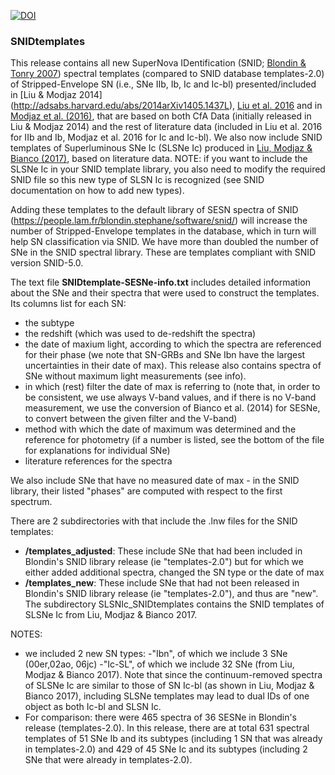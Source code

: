 [![DOI](https://zenodo.org/badge/22593/nyusngroup/SESNtemple.svg)](https://zenodo.org/badge/latestdoi/22593/nyusngroup/SESNtemple)

### SNIDtemplates 
This release contains all new SuperNova IDentification (SNID; [Blondin & Tonry 2007](http://arxiv.org/abs/0709.4488)) spectral templates (compared to SNID database templates-2.0) of Stripped-Envelope SN (i.e., SNe IIb, Ib, Ic and Ic-bl) presented/included in [Liu & Modjaz 2014] (http://adsabs.harvard.edu/abs/2014arXiv1405.1437L), [Liu et al. 2016](http://adsabs.harvard.edu/abs/2016ApJ...827...90L) and in [Modjaz et al. (2016)](http://adsabs.harvard.edu/abs/2016ApJ...832..108M), that are based on both CfA Data (initially released in Liu & Modjaz 2014) and the rest of literature data (included in Liu et al. 2016 for IIb and Ib, Modjaz et al. 2016 for Ic and Ic-bl). We also now include SNID templates of Superluminous SNe Ic (SLSNe Ic) produced in [Liu, Modjaz & Bianco (2017)](http://adsabs.harvard.edu/abs/2016arXiv161207321L), based on literature data. NOTE: if you want to include the SLSNe Ic in your SNID template library, you also need to modify the required SNID file so this new type of SLSN Ic is recognized (see SNID documentation on how to add new types).

Adding these templates to the default library of SESN spectra of SNID (https://people.lam.fr/blondin.stephane/software/snid/) will increase the number of Stripped-Envelope templates in the database, which in turn will help SN classification via SNID. We have more than doubled the number of SNe in the SNID spectral library. These are templates compliant with SNID version SNID-5.0.

The text file **SNIDtemplate-SESNe-info.txt** includes detailed information about the SNe and their spectra that were used to construct the templates. Its columns list for each SN:
- the subtype
- the redshift (which was used to de-redshift the spectra) 
- the date of maxium light, according to which the spectra are referenced for their phase (we note that SN-GRBs and SNe Ibn have the largest uncertainties in their date of max). This release also contains spectra of SNe without maximum light measurements (see info).
- in which (rest) filter the date of max is referring to (note that, in order to be consistent, we use always V-band values, and if there is no V-band measurement, we use the conversion of Bianco et al. (2014) for SESNe, to convert between the given filter and the V-band)
- method with which the date of maximum was determined and the reference for photometry (if a number is listed, see the bottom of the file for explanations for individual SNe)
- literature references for the spectra

We also include SNe that have no measured date of max - in the SNID library, their listed "phases" are computed with respect to the first spectrum. 

There are 2 subdirectories with that include the .lnw files for the SNID templates: 
- **/templates_adjusted**: These include SNe that had been included in Blondin's SNID library release (ie "templates-2.0") but for which we either added additional spectra, changed the SN type or the date of max
- **/templates_new**: These include SNe that had not been released in Blondin's SNID library release (ie "templates-2.0"), and thus are "new". The subdirectory SLSNIc_SNIDtemplates contains the SNID templates of SLSNe Ic from Liu, Modjaz & Bianco 2017.

NOTES: 
- we included 2 new SN types:
    -"Ibn", of which we include 3 SNe (00er,02ao, 06jc)
    -"Ic-SL", of which we include 32 SNe (from Liu, Modjaz & Bianco 2017). Note that since the continuum-removed spectra of SLSNe Ic are similar to those of SN Ic-bl (as shown in Liu, Modjaz & Bianco 2017), including SLSNe templates may lead to dual IDs of one object as both Ic-bl and SLSN Ic.
- For comparison: there were 465 spectra of 36 SESNe in Blondin's release (templates-2.0). In this release, there are at total 631 spectral templates of 51 SNe Ib and its subtypes (including 1 SN that was already in templates-2.0) and 429 of 45 SNe Ic and its subtypes (including 2 SNe that were already in templates-2.0).


